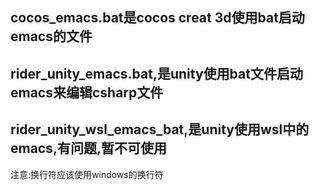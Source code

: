 ## cocos_emacs.bat是cocos creat 3d使用bat启动emacs的文件

## rider_unity_emacs.bat,是unity使用bat文件启动emacs来编辑csharp文件

## rider_unity_wsl_emacs_bat,是unity使用wsl中的emacs,有问题,暂不可使用

注意:换行符应该使用windows的换行符
